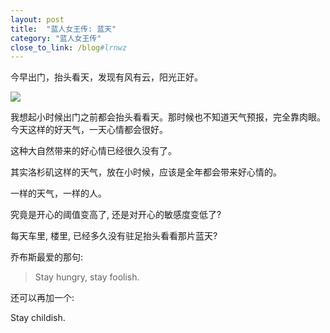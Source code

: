 ```yaml
---
layout: post
title:  "蓝人女王传: 蓝天"
category: "蓝人女王传"
close_to_link: /blog#lrnwz
---
```


今早出门，抬头看天，发现有风有云，阳光正好。

<img src="https://s3-us-west-1.amazonaws.com/blog.zurassic.com/20170419-cloud.jpg">

我想起小时候出门之前都会抬头看看天。那时候也不知道天气预报，完全靠肉眼。今天这样的好天气，一天心情都会很好。

这种大自然带来的好心情已经很久没有了。

其实洛杉矶这样的天气，放在小时候，应该是全年都会带来好心情的。

一样的天气，一样的人。

究竟是开心的阈值变高了,  还是对开心的敏感度变低了?

每天车里, 楼里, 已经多久没有驻足抬头看看那片蓝天?

乔布斯最爱的那句:

> Stay hungry, stay foolish.

还可以再加一个:

Stay childish.




